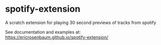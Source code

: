 # spotify-extension
A scratch extension for playing 30 second previews of tracks from spotify

See documentation and examples at:
https://ericrosenbaum.github.io/spotify-extension/